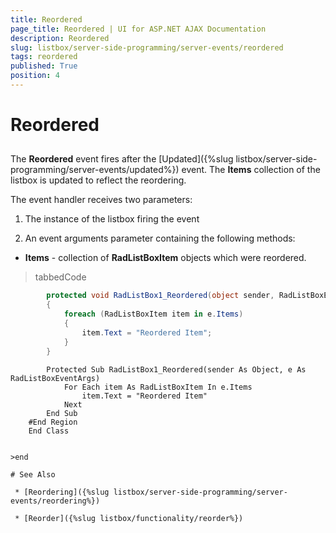 ```yaml
---
title: Reordered
page_title: Reordered | UI for ASP.NET AJAX Documentation
description: Reordered
slug: listbox/server-side-programming/server-events/reordered
tags: reordered
published: True
position: 4
---
```


# Reordered



## 

The __Reordered__ event fires after the [Updated]({%slug listbox/server-side-programming/server-events/updated%}) event. The __Items__ collection of the listbox is updated to reflect the reordering.

The event handler receives two parameters:

1. The instance of the listbox firing the event

2. An event arguments parameter containing the following methods:

* __Items__ - collection of __RadListBoxItem__ objects which were reordered.

>tabbedCode

````C#
	    protected void RadListBox1_Reordered(object sender, RadListBoxEventArgs e)
	    {
	        foreach (RadListBoxItem item in e.Items)
	        {
	            item.Text = "Reordered Item";
	        }
	    }
````



````VB.NET
	    Protected Sub RadListBox1_Reordered(sender As Object, e As RadListBoxEventArgs)
	        For Each item As RadListBoxItem In e.Items
	            item.Text = "Reordered Item"
	        Next
	    End Sub
	#End Region
	End Class


>end

# See Also

 * [Reordering]({%slug listbox/server-side-programming/server-events/reordering%})

 * [Reorder]({%slug listbox/functionality/reorder%})
